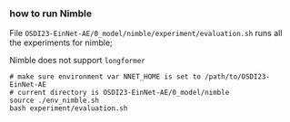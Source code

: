 ### how to run Nimble

File `OSDI23-EinNet-AE/0_model/nimble/experiment/evaluation.sh` runs all the experiments for nimble;

Nimble does not support `longformer`

```
# make sure environment var NNET_HOME is set to /path/to/OSDI23-EinNet-AE
# current directory is OSDI23-EinNet-AE/0_model/nimble
source ./env_nimble.sh
bash experiment/evaluation.sh
```